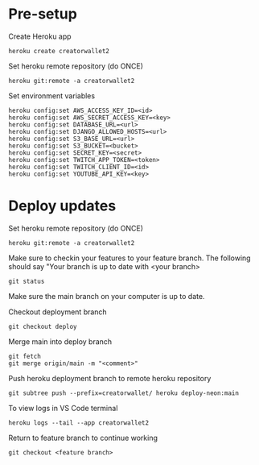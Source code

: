 # Pre-setup

Create Heroku app

```
heroku create creatorwallet2
```

Set heroku remote repository (do ONCE)

```
heroku git:remote -a creatorwallet2
```

Set environment variables

```
heroku config:set AWS_ACCESS_KEY_ID=<id>
heroku config:set AWS_SECRET_ACCESS_KEY=<key>
heroku config:set DATABASE_URL=<url>
heroku config:set DJANGO_ALLOWED_HOSTS=<url>
heroku config:set S3_BASE_URL=<url>
heroku config:set S3_BUCKET=<bucket>
heroku config:set SECRET_KEY=<secret>
heroku config:set TWITCH_APP_TOKEN=<token>
heroku config:set TWITCH_CLIENT_ID=<id>
heroku config:set YOUTUBE_API_KEY=<key>

```

# Deploy updates


Set heroku remote repository (do ONCE)

```
heroku git:remote -a creatorwallet2
```

Make sure to checkin your features to your feature branch. The following should say "Your branch is up to date with \<your branch>

```
git status
```

Make sure the main branch on your computer is up to date.

Checkout deployment branch

```
git checkout deploy
```

Merge main into deploy branch

```
git fetch
git merge origin/main -m "<comment>"
```

Push heroku deployment branch to remote heroku repository

```
git subtree push --prefix=creatorwallet/ heroku deploy-neon:main
```

To view logs in VS Code terminal

```
heroku logs --tail --app creatorwallet2
```

Return to feature branch to continue working

```
git checkout <feature branch>
```

